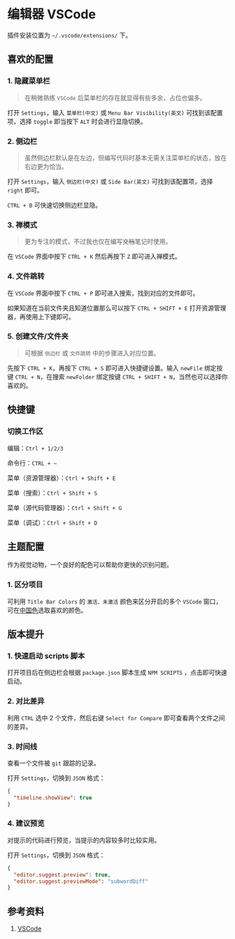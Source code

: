 # 编辑器 VSCode

插件安装位置为 `~/.vscode/extensions/` 下。

## 喜欢的配置

### 1. 隐藏菜单栏

> 在稍微熟练 `VSCode` 后菜单栏的存在就显得有些多余，占位也偏多。

打开 `Settings`，输入 `菜单栏(中文)` 或 `Menu Bar Visibility(英文)` 可找到该配置项，选择 `toggle` 即当按下 `ALT` 时会进行显隐切换。

### 2. 侧边栏

> 虽然侧边栏默认是在左边，但编写代码时基本无需关注菜单栏的状态，放在右边更为恰当。

打开 `Settings`，输入 `侧边栏(中文)` 或 `Side Bar(英文)` 可找到该配置项，选择 `right` 即可。

`CTRL + B` 可快速切换侧边栏显隐。

### 3. 禅模式

> 更为专注的模式，不过我也仅在编写~~文档~~笔记时使用。

在 `VSCode` 界面中按下 `CTRL + K` 然后再按下 `Z` 即可进入禅模式。

### 4. 文件跳转

在 `VSCode` 界面中按下 `CTRL + P` 即可进入搜索，找到对应的文件即可。

如果知道在当前文件夹且知道位置那么可以按下  `CTRL + SHIFT + E` 打开资源管理器，再使用上下键即可。

### 5. 创建文件/文件夹

> 可根据 `侧边栏` 或 `文件跳转` 中的步骤进入对应位置。

先按下 `CTRL + K`，再按下 `CTRL + S` 即可进入快捷键设置。输入 `newFile` 绑定按键 `CTRL + N`，在搜索 `newFolder` 绑定按键 `CTRL + SHIFT + N`，当然也可以选择你喜欢的。

## 快捷键

### 切换工作区

编辑：`Ctrl + 1/2/3`

命令行：`CTRL + ~`

菜单（资源管理器）：`Ctrl + Shift + E`

菜单（搜索）：`Ctrl + Shift + S`

菜单（源代码管理器）：`Ctrl + Shift + G`

菜单（调试）：`Ctrl + Shift + D`

## 主题配置

作为视觉动物，一个良好的配色可以帮助你更快的识别问题。

### 1. 区分项目

可利用 `Title Bar Colors` 的 `激活、未激活` 颜色来区分开启的多个 `VSCode` 窗口，可在[中国色](http://zhongguose.com/)选取喜欢的颜色。

## 版本提升

### 1. 快速启动 scripts 脚本  <Badge text="v1.37"/>

打开项目后在侧边栏会根据  `package.json` 脚本生成 `NPM SCRIPTS` ，点击即可快速启动。

### 2. 对比差异 <Badge text="v1.41"/>

利用 `CTRL` 选中 2 个文件，然后右键 `Select for Compare` 即可查看两个文件之间的差异。

### 3. 时间线 <Badge text="unknown"/>

查看一个文件被 `git` 跟踪的记录。

打开 `Settings`，切换到 `JSON` 格式：

```json
{
  "timeline.showView": true
}
```

### 4. 建议预览 <Badge text="v1.57"/>

对提示的代码进行预览，当提示的内容较多时比较实用。

打开 `Settings`，切换到 `JSON` 格式：

```json
{
  "editor.suggest.preview": true,
  "editor.suggest.previewMode": "subwordDiff"
}
```

## 参考资料

1. [VSCode](https://code.visualstudio.com/docs)
